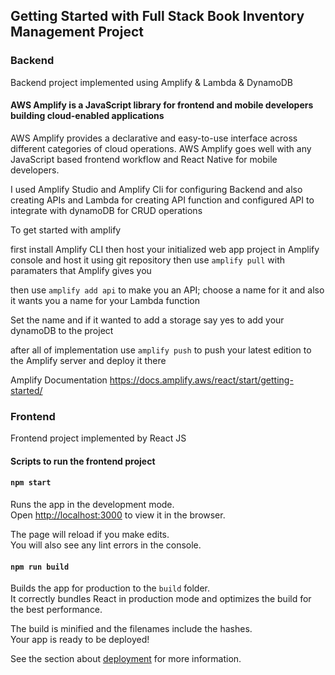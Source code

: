 ## Getting Started with Full Stack Book Inventory Management Project

### Backend

Backend project implemented using Amplify & Lambda & DynamoDB

#### AWS Amplify is a JavaScript library for frontend and mobile developers building cloud-enabled applications
AWS Amplify provides a declarative and easy-to-use interface across different categories of cloud operations. AWS Amplify goes well with any JavaScript based frontend workflow and React Native for mobile developers.

I used Amplify Studio and Amplify Cli for configuring Backend and also creating APIs and Lambda for creating API function 
and configured API to integrate with dynamoDB for CRUD operations

To get started with amplify 

first install Amplify CLI then host your initialized web app project in Amplify console and host it using git repository
then use ``` amplify pull ``` with paramaters that Amplify gives you 

then use ``` amplify add api ``` to make you an API; choose a name for it 
and also it wants you a name for your Lambda function 

Set the name and if it wanted to add a storage say yes to add your dynamoDB to the project 

after all of implementation use ``` amplify push ``` to push your latest edition to the Amplify server and deploy it there

Amplify Documentation
https://docs.amplify.aws/react/start/getting-started/

### Frontend

Frontend project implemented by React JS

#### Scripts to run the frontend project

#### `npm start`

Runs the app in the development mode.\
Open [http://localhost:3000](http://localhost:3000) to view it in the browser.

The page will reload if you make edits.\
You will also see any lint errors in the console.

#### `npm run build`

Builds the app for production to the `build` folder.\
It correctly bundles React in production mode and optimizes the build for the best performance.

The build is minified and the filenames include the hashes.\
Your app is ready to be deployed!

See the section about [deployment](https://facebook.github.io/create-react-app/docs/deployment) for more information.
